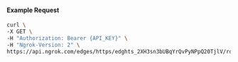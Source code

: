<!-- Code generated for API Clients. DO NOT EDIT. -->

#### Example Request

```bash
curl \
-X GET \
-H "Authorization: Bearer {API_KEY}" \
-H "Ngrok-Version: 2" \
https://api.ngrok.com/edges/https/edghts_2XH3sn3bUBqYrQvPyNPpQ20TjlV/routes/edghtsrt_2XH3soZexnN1fU8meV1RC1XcnnX/compression
```
